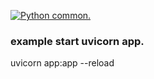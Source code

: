 [![Python common.](https://github.com/kosmonavtus/clitm/actions/workflows/main.yml/badge.svg)](https://github.com/kosmonavtus/clitm/actions/workflows/main.yml) 


### example start uvicorn app.
uvicorn app:app --reload